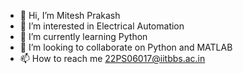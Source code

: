 - 👋 Hi, I’m Mitesh Prakash
- 👀 I’m interested in Electrical Automation 
- 🌱 I’m currently learning Python
- 💞️ I’m looking to collaborate on Python and MATLAB
- 📫 How to reach me 22PS06017@iitbbs.ac.in

<!---
MITU16EE01/MITU16EE01 is a ✨ special ✨ repository because its `README.md` (this file) appears on your GitHub profile.
You can click the Preview link to take a look at your changes.
--->
